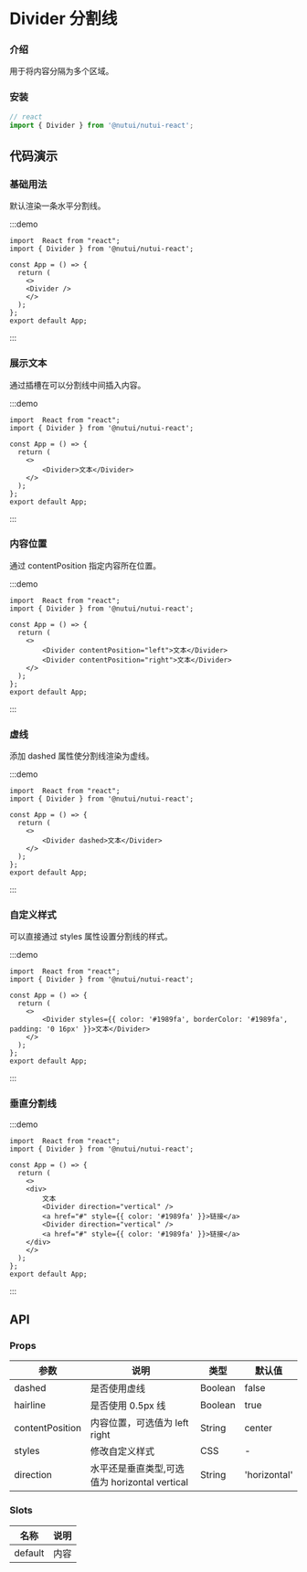 # Divider 分割线

### 介绍

用于将内容分隔为多个区域。

### 安装

```ts
// react
import { Divider } from '@nutui/nutui-react';

```

## 代码演示

### 基础用法

默认渲染一条水平分割线。

:::demo

```tsx
import  React from "react";
import { Divider } from '@nutui/nutui-react';

const App = () => {
  return (
    <>
    <Divider />
    </>
  );
};
export default App;
```
:::


### 展示文本

通过插槽在可以分割线中间插入内容。

:::demo

```tsx
import  React from "react";
import { Divider } from '@nutui/nutui-react';

const App = () => {
  return (
    <>
        <Divider>文本</Divider>
    </>
  );
};
export default App;
```
:::


### 内容位置

通过 contentPosition 指定内容所在位置。

:::demo

```tsx
import  React from "react";
import { Divider } from '@nutui/nutui-react';

const App = () => {
  return (
    <>
        <Divider contentPosition="left">文本</Divider>
        <Divider contentPosition="right">文本</Divider>
    </>
  );
};
export default App;
```
:::


### 虚线

添加 dashed 属性使分割线渲染为虚线。

:::demo

```tsx
import  React from "react";
import { Divider } from '@nutui/nutui-react';

const App = () => {
  return (
    <>
        <Divider dashed>文本</Divider>
    </>
  );
};
export default App;
```
:::


### 自定义样式

可以直接通过 styles 属性设置分割线的样式。

:::demo

```tsx
import  React from "react";
import { Divider } from '@nutui/nutui-react';

const App = () => {
  return (
    <>
        <Divider styles={{ color: '#1989fa', borderColor: '#1989fa', padding: '0 16px' }}>文本</Divider>
    </>
  );
};
export default App;
```
:::

### 垂直分割线

:::demo

```tsx
import  React from "react";
import { Divider } from '@nutui/nutui-react';

const App = () => {
  return (
    <>
    <div>
        文本
        <Divider direction="vertical" />
        <a href="#" style={{ color: '#1989fa' }}>链接</a>
        <Divider direction="vertical" />
        <a href="#" style={{ color: '#1989fa' }}>链接</a>
    </div>
    </>
  );
};
export default App;
```
:::


## API

### Props

| 参数            | 说明                          | 类型    | 默认值 |
| --------------- | ----------------------------- | ------- | ------ |
| dashed          | 是否使用虚线                  | Boolean | false  |
| hairline        | 是否使用 0.5px 线             | Boolean | true   |
| contentPosition | 内容位置，可选值为 left right | String  | center |
| styles          | 修改自定义样式                | CSS     | -      |
| direction           | 水平还是垂直类型,可选值为 horizontal vertical               | String     | 'horizontal'      |

### Slots

| 名称    | 说明 |
| ------- | ---- |
| default | 内容 |
